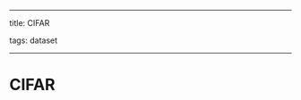
---

title: CIFAR

tags: dataset 

---

# CIFAR






































































